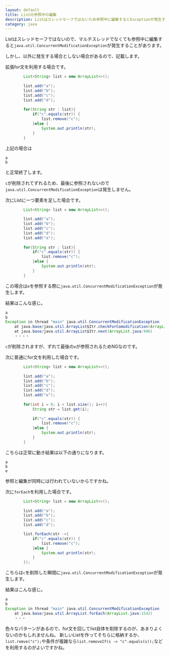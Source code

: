 ```yaml
---
layout: default
title: Listの参照中の編集
description: Listはスレッドセーフではないため参照中に編集するとExceptionが発生することがあります。その現象について記載します。
category: java
---
```


Listはスレッドセーフではないので、マルチスレッドでなくても参照中に編集すると`java.util.ConcurrentModificationException`が発生することがあります。

しかし、以外に発生する場合としない場合があるので、記載します。

拡張for文を利用する場合です。
```Java
        List<String> list = new ArrayList<>();
        
        list.add("a");
        list.add("b");
        list.add("c");
        list.add("d");
        
        for(String str : list){
            if("c".equals(str)) {
                list.remove("c");
            }else {
                System.out.println(str);
            }
        }
```

上記の場合は
```
a
b
```
と正常終了します。

`c`が削除されてずれるため、最後に参照されないので`java.util.ConcurrentModificationException`は発生しません。

次にListに一つ要素を足した場合です。
```Java
        List<String> list = new ArrayList<>();
        
        list.add("a");
        list.add("b");
        list.add("c");
        list.add("d");
        list.add("e");
        
        for(String str : list){
            if("c".equals(str)) {
                list.remove("c");
            }else {
                System.out.println(str);
            }
        }
```



この場合は`e`を参照する際に`java.util.ConcurrentModificationException`が発生します。

結果はこんな感じ。
```Java
a
b
Exception in thread "main" java.util.ConcurrentModificationException
    at java.base/java.util.ArrayList$Itr.checkForComodification(ArrayList.java:1042)
    at java.base/java.util.ArrayList$Itr.next(ArrayList.java:996)
    ・・・・
```

`c`が削除されますが、ずれて最後の`e`が参照されるためNGなのです。

次に普通にfor文を利用した場合です。
```Java
        List<String> list = new ArrayList<>();
        
        list.add("a");
        list.add("b");
        list.add("c");
        list.add("d");
        list.add("e");
        
        for(int i = 0; i < list.size(); i++){
            String str = list.get(i);
            
            if("c".equals(str)) {
                list.remove("c");
            }else {
                System.out.println(str);
            }
        }
```
こちらは正常に動き結果は以下の通りになります。
```
a
b
e
```
参照と編集が同時には行われていないからですかね。

次に`forEach`を利用した場合です。
```Java
        List<String> list = new ArrayList<>();
        
        list.add("a");
        list.add("b");
        list.add("c");
        list.add("d");

        list.forEach(str ->{
            if("c".equals(str)) {
                list.remove("c");
            }else {
                System.out.println(str);
            }
        });
```

こちらは`c`を削除した瞬間に`java.util.ConcurrentModificationException`が発生します。

結果はこんな感じ。
```Java
a
b
Exception in thread "main" java.util.ConcurrentModificationException
    at java.base/java.util.ArrayList.forEach(ArrayList.java:1542)
    ・・・
```

色々なパターンがあるので、for文を回してlist自体を削除するのが、あまりよくないのかもしれませんね。
新しいListを作ってそちらに格納するか、
`list.romve("c");`や条件が複雑なら`list.removeIf(s -> "c".equals(s));`などを利用するのがよいですかね。